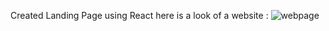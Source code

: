 Created Landing Page using React
here is a look of a website :
![webpage](https://github.com/Rushikesh177/FitClub_landing_Page_using_React/assets/95340652/3800fefc-db2e-45d1-b531-6ce7367a33c2)
